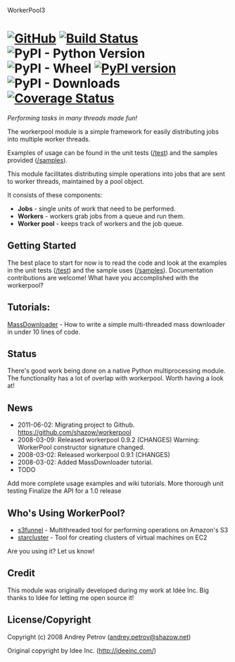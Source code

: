 WorkerPool3

[![GitHub](https://img.shields.io/github/license/mashape/apistatus.svg)](https://raw.githubusercontent.com/poipoii/workerpool/master/LICENSE)
[![Build Status](https://travis-ci.com/poipoii/workerpool.svg?branch=master)](https://travis-ci.com/poipoii/workerpool)
![PyPI - Python Version](https://img.shields.io/pypi/pyversions/workerpool3.svg)
![PyPI - Wheel](https://img.shields.io/pypi/wheel/workerpool3.svg)
[![PyPI version](https://badge.fury.io/py/workerpool3.svg)](https://badge.fury.io/py/workerpool3)
![PyPI - Downloads](https://img.shields.io/pypi/dm/workerpool3.svg)
[![Coverage Status](https://coveralls.io/repos/github/poipoii/workerpool/badge.svg?branch=master)](https://coveralls.io/github/poipoii/workerpool?branch=master)
==========
*Performing tasks in many threads made fun!*

The workerpool module is a simple framework for easily distributing jobs
into multiple worker threads.

Examples of usage can be found in the unit tests ([/test](https://github.com/shazow/workerpool/tree/master/test)) and the samples provided ([/samples](https://github.com/shazow/workerpool/tree/master/samples)).

This module facilitates distributing simple operations into jobs that are sent
to worker threads, maintained by a pool object.

It consists of these components:

* **Jobs** - single units of work that need to be performed.
* **Workers** - workers grab jobs from a queue and run them.
* **Worker pool** - keeps track of workers and the job queue.

## Getting Started
The best place to start for now is to read the code and look at the examples in
the unit tests ([/test](https://github.com/shazow/workerpool/tree/master/test)) and the sample uses ([/samples](https://github.com/shazow/workerpool/tree/master/samples)). Documentation contributions are welcome! What have you
accomplished with the workerpool?

## Tutorials:
[MassDownloader](https://github.com/shazow/workerpool/wiki/Mass-Downloader) - How to write a simple multi-threaded mass downloader in under
10 lines of code.


## Status
There's good work being done on a native Python multiprocessing module. The
functionality has a lot of overlap with workerpool. Worth having a look at!

## News
* 2011-06-02: Migrating project to Github. https://github.com/shazow/workerpool
* 2008-03-09: Released workerpool 0.9.2 (CHANGES) Warning: WorkerPool constructor signature changed.
* 2008-03-02: Released workerpool 0.9.1 (CHANGES)
* 2008-03-02: Added MassDownloader tutorial.
* TODO

Add more complete usage examples and wiki tutorials.
More thorough unit testing
Finalize the API for a 1.0 release

## Who's Using WorkerPool?
* [s3funnel](https://github.com/shazow/s3funnel) - Multithreaded tool for performing operations on Amazon's S3
* [starcluster](https://github.com/jtriley/StarCluster) - Tool for creating clusters of virtual machines on EC2

Are you using it? Let us know!

## Credit
This module was originally developed during my work at Idée Inc. Big thanks to
Idée for letting me open source it!

## License/Copyright
Copyright (c) 2008 Andrey Petrov (andrey.petrov@shazow.net)

Original copyright by Idee Inc. (http://ideeinc.com/)